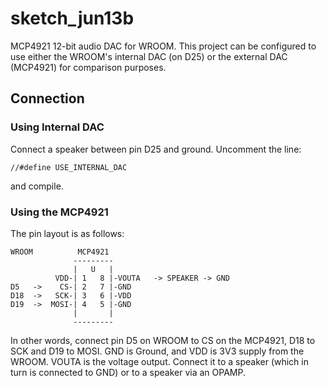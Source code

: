 # sketch_jun13b

MCP4921 12-bit audio DAC for WROOM. This project can be configured to use either the WROOM's internal DAC (on D25) or the external DAC (MCP4921) for comparison purposes.

## Connection

### Using Internal DAC

Connect a speaker between pin D25 and ground. Uncomment the line:
```
//#define USE_INTERNAL_DAC
```
and compile.

### Using the MCP4921

The pin layout is as follows:
```
WROOM          MCP4921
              ---------
              |   U   |
          VDD-| 1   8 |-VOUTA   -> SPEAKER -> GND
D5   ->    CS-| 2   7 |-GND
D18  ->   SCK-| 3   6 |-VDD
D19  ->  MOSI-| 4   5 |-GND
              |       |
              ---------
```

In other words, connect pin D5 on WROOM to CS on the MCP4921, D18 to SCK and D19 to MOSI.
GND is Ground, and VDD is 3V3 supply from the WROOM. VOUTA is the voltage output. Connect it to a speaker (which in turn is connected to GND) or to a speaker via an OPAMP.


